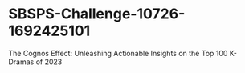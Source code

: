 # SBSPS-Challenge-10726-1692425101
The Cognos Effect: Unleashing Actionable Insights on the Top 100 K-Dramas of 2023
